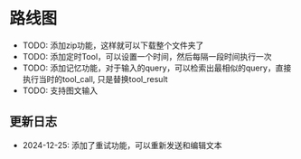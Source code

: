 # 路线图

- TODO: 添加zip功能，这样就可以下载整个文件夹了
- TODO: 添加定时Tool，可以设置一个时间，然后每隔一段时间执行一次
- TODO: 添加记忆功能，对于输入的query，可以检索出最相似的query，直接执行当时的tool_call, 只是替换tool_result
- TODO: 支持图文输入

## 更新日志

- 2024-12-25: 添加了重试功能，可以重新发送和编辑文本
